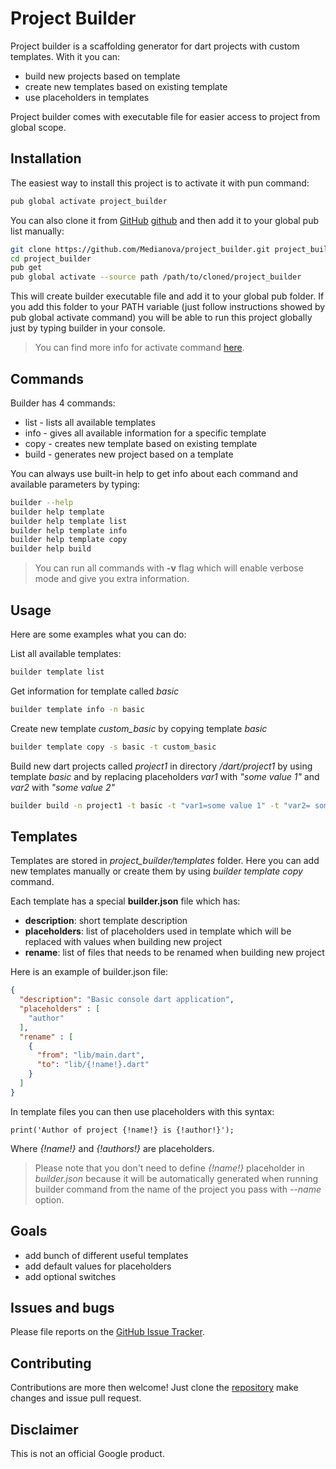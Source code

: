 # Project Builder

Project builder is a scaffolding generator for dart projects with custom templates. With it you can:

- build new projects based on template
- create new templates based on existing template
- use placeholders in templates

Project builder comes with executable file for easier access to project from global scope.

## Installation

The easiest way to install this project is to activate it with pun command:

```sh
pub global activate project_builder
```

You can also clone it from [GitHub] [github] and then add it to your global pub list manually:

```sh
git clone https://github.com/Medianova/project_builder.git project_builder
cd project_builder
pub get
pub global activate --source path /path/to/cloned/project_builder
```

This will create builder executable file and add it to your global pub folder. If you add this folder to your PATH variable (just follow instructions showed by pub global activate command) you will be able to run this project globally just by typing builder in your console.

> You can find more info for activate command [here][pubActivate].

## Commands

Builder has 4 commands:

- list - lists all available templates
- info - gives all available information for a specific template
- copy - creates new template based on existing template
- build - generates new project based on a template

You can always use built-in help to get info about each command and available parameters by typing:

```sh
builder --help
builder help template
builder help template list
builder help template info
builder help template copy
builder help build
```

> You can run all commands with **-v** flag which will enable verbose mode and give you extra information.

## Usage

Here are some examples what you can do:

List all available templates:
```sh
builder template list
```

Get information for template called *basic*
```sh
builder template info -n basic
```

Create new template *custom_basic* by copying template *basic*
```sh
builder template copy -s basic -t custom_basic
```

Build new dart projects called *project1* in directory */dart/project1* by using template *basic* and by replacing placeholders *var1* with *"some value 1"* and *var2* with *"some value 2"*
```sh
builder build -n project1 -t basic -t "var1=some value 1" -t "var2= some value 2" -d "/dart/"
```

## Templates

Templates are stored in *project_builder/templates* folder. Here you can add new templates manually or create them by using *builder template copy* command.

Each template has a special **builder.json** file which has:

* **description**: short template description
* **placeholders**: list of placeholders used in template which will be replaced with values when building new project
* **rename**: list of files that needs to be renamed when building new project

Here is an example of builder.json file:

```json
{
  "description": "Basic console dart application",
  "placeholders" : [
    "author"
  ],
  "rename" : [
    {
      "from": "lib/main.dart",
      "to": "lib/{!name!}.dart"
    }
  ]
}
```

In template files you can then use placeholders with this syntax:

```
print('Author of project {!name!} is {!author!}');
```

Where *{!name!}* and *{!authors!}* are placeholders.

> Please note that you don't need to define *{!name!}* placeholder in *builder.json* because it will be automatically generated when running builder command from the name of the project you pass with *--name* option.

## Goals

* add bunch of different useful templates
* add default values for placeholders
* add optional switches

## Issues and bugs

Please file reports on the [GitHub Issue Tracker][issueTracker].

## Contributing

Contributions are more then welcome! Just clone the [repository][github] make changes and issue pull request.

## Disclaimer

This is not an official Google product.

[github]: <https://github.com/Medianova/project_builder>
[issueTracker]: <https://github.com/Medianova/project_builder/issues>
[pubActivate]: <https://www.dartlang.org/tools/pub/cmd/pub-global.html>
